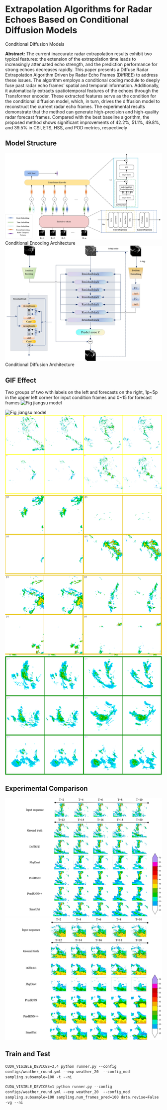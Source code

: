 # Extrapolation Algorithms for Radar Echoes Based on Conditional Diffusion Models
Conditional Diffusion Models

**Abstract:** The current inaccurate radar extrapolation results exhibit two typical features: the extension 
of the extrapolation time leads to increasingly attenuated echo strength, and the prediction 
performance for strong echoes decreases rapidly. This paper presents a Diffuse Radar Extrapolation 
Algorithm Driven by Radar Echo Frames (DiffREE) to address these issues. The algorithm employs a 
conditional coding module to deeply fuse past radar echo frames’ spatial and temporal information.
Additionally, it automatically extracts spatiotemporal features of the echoes through the Transformer 
encoder. These extracted features serve as the condition for the conditional diffusion model, which, in 
turn, drives the diffusion model to reconstruct the current radar echo frames. The experimental results 
demonstrate that the method can generate high-precision and high-quality radar forecast frames. 
Compared with the best baseline algorithm, the proposed method shows significant improvements
of 42.2%, 51.1%, 49.8%, and 39.5% in CSI, ETS, HSS, and POD metrics, respectively

## Model Structure
<img src="/figures/1_page-0001.jpg" alt="图片alt" title="Conditional Encoding Architecture">
Conditional Encoding Architecture

<img src="/figures/2_page-0001.jpg" alt="图片alt" title="Conditional Diffusion Architecture">
Conditional Diffusion Architecture

## GIF Effect
Two groups of two with labels on the left and forecasts on the right, 1p\~5p in the upper left corner for input condition frames and 0\~15 for forecast frames
<img src="/figures/videos_pred_0_0.gif" alt="Fig jiangsu model" title="图片title">

<img src="/figures/videos_pred_860000_0.gif" alt="Fig jiangsu model" title="title">

<img src="/figures/nationwide_model.gif" alt="Fig nationwide model" title="title">

<img src="/figures/qinghai_model.gif" alt="Fig qinghai model" title="title">

<img src="/figures/qinghai_model2.gif" alt="Fig qinghai model" title="title">

<img src="/figures/sanya_model.gif" alt="Fig sanya model" title="title">

## Experimental Comparison
<img src="/figures/3_page-0001.jpg" alt="图片alt" title="Conditional Diffusion Architecture">

<img src="/figures/4_page-0001.jpg" alt="图片alt" title="Conditional Diffusion Architecture">

## Train and Test
`CUDA_VISIBLE_DEVICES=3,4 python runner.py --config configs/weather_round.yml --exp weather_20  --config_mod sampling.subsample=100 -t --ni`

`CUDA_VISIBLE_DEVICES=1 python runner.py --config configs/weather_round.yml --exp weather_20  --config_mod sampling.subsample=100 sampling.num_frames_pred=100 data.revise=False -vg --ni`
